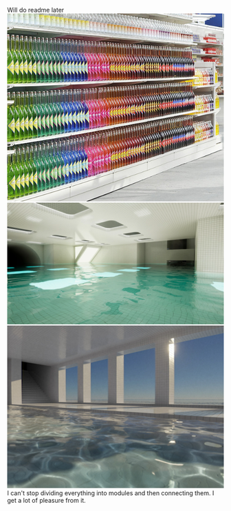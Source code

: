 Will do readme later
![Alt text](media/logo.jpeg)
![Alt text](media/placeholder.webp)
![Alt text](media/placeholder2.jpg)
I can't stop dividing everything into modules and then connecting them. I get a lot of pleasure from it.